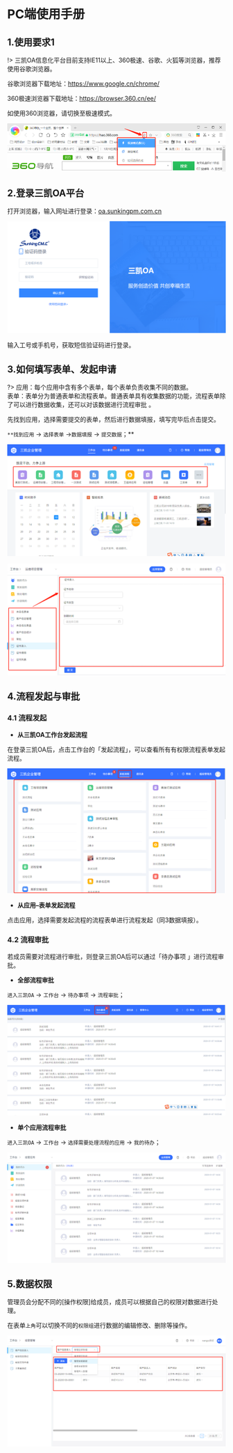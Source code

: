 # PC端使用手册



## 1.使用要求1

!> 三凯OA信息化平台目前支持IE11以上、360极速、谷歌、火狐等浏览器，推荐使用谷歌浏览器。

谷歌浏览器下载地址：https://www.google.cn/chrome/

360极速浏览器下载地址：https://browser.360.cn/ee/

如使用360浏览器，请切换至极速模式。

![image-20200110105737591](images/image-20200110105737591.png)

## 2.登录三凯OA平台

打开浏览器，输入网址进行登录：[oa.sunkingpm.com.cn](http://oa.sunkingpm.com.cn)

![image-20200110120807914](images/image-20200110120807914.png)

输入工号或手机号，获取短信验证码进行登录。

## 3.如何填写表单、发起申请

?> 应用：每个应用中含有多个表单，每个表单负责收集不同的数据。</br>
表单：表单分为普通表单和流程表单。普通表单具有收集数据的功能，流程表单除了可以进行数据收集，还可以对该数据进行流程审批 。

先找到应用，选择需要提交的表单，然后进行数据填报，填写完毕后点击提交。

`**找到应用` -> `选择表单` ->`数据填报` -> `提交数据`；**

![image-20200110120443656](images/image-20200110120443656.png)

![image-20200110120558787](images/image-20200110120558787.png)

## 4.流程发起与审批

### 4.1 流程发起

- **从三凯OA工作台发起流程**

在登录三凯OA后，点击工作台的「发起流程」，可以查看所有有权限流程表单发起流程。

![image-20200110141443648](images/image-20200110141443648.png)

- **从应用–表单发起流程**

点击应用，选择需要发起流程的流程表单进行流程发起（同3数据填报）。

### 4.2 流程审批

若成员需要对流程进行审批，则登录三凯OA后可以通过「待办事项 」进行流程审批。

- **全部流程审批**

`进入三凯OA` -> `工作台` -> `待办事项` -> `流程审批`；

![image-20200110141733615](images/image-20200110141733615.png)

- **单个应用流程审批**

`进入三凯OA` -> `工作台` -> `选择需要处理流程的应用` -> `我的待办`；

![image-20200110141921239](images/image-20200110141921239.png)

## 5.数据权限

管理员会分配不同的[操作权限]给成员，成员可以根据自己的权限对数据进行处理。

在表单`上角`可以切换不同的`权限组`进行数据的编辑修改、删除等操作。

![image-20200110143416775](images/image-20200110143416775.png)